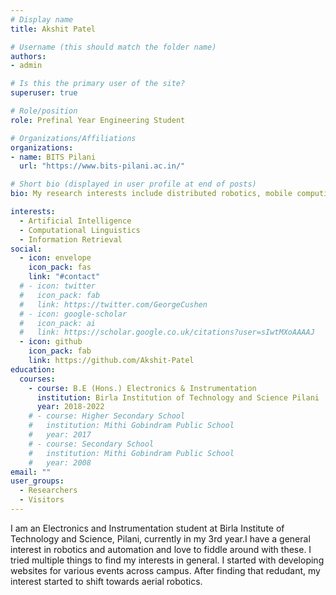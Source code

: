 ```yaml
---
# Display name
title: Akshit Patel

# Username (this should match the folder name)
authors:
- admin

# Is this the primary user of the site?
superuser: true

# Role/position
role: Prefinal Year Engineering Student

# Organizations/Affiliations
organizations:
- name: BITS Pilani
  url: "https://www.bits-pilani.ac.in/"

# Short bio (displayed in user profile at end of posts)
bio: My research interests include distributed robotics, mobile computing and programmable matter.

interests:
  - Artificial Intelligence
  - Computational Linguistics
  - Information Retrieval
social:
  - icon: envelope
    icon_pack: fas
    link: "#contact"
  # - icon: twitter
  #   icon_pack: fab
  #   link: https://twitter.com/GeorgeCushen
  # - icon: google-scholar
  #   icon_pack: ai
  #   link: https://scholar.google.co.uk/citations?user=sIwtMXoAAAAJ
  - icon: github
    icon_pack: fab
    link: https://github.com/Akshit-Patel
education:
  courses:
    - course: B.E (Hons.) Electronics & Instrumentation 
      institution: Birla Institution of Technology and Science Pilani 
      year: 2018-2022
    # - course: Higher Secondary School
    #   institution: Mithi Gobindram Public School
    #   year: 2017
    # - course: Secondary School
    #   institution: Mithi Gobindram Public School
    #   year: 2008
email: ""
user_groups:
  - Researchers
  - Visitors
---
```


I am an Electronics and Instrumentation student at Birla Institute of Technology and Science, Pilani, currently in my 3rd year.I have a general interest in robotics and automation and love to fiddle around with these. I tried multiple things to find my interests in general. I started with developing websites for various events across campus. After finding that redudant, my interest started to shift towards aerial robotics.
